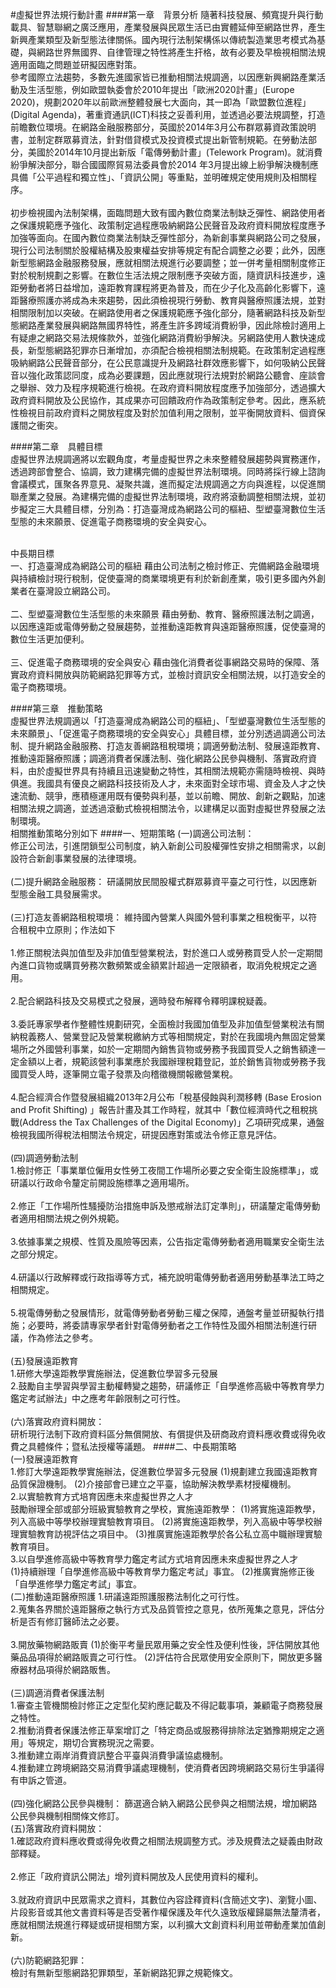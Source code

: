 #虛擬世界法規行動計畫
####第一章　背景分析
隨著科技發展、頻寬提升與行動載具、智慧聯網之廣泛應用，產業發展與民眾生活已由實體延伸至網路世界，產生新興產業類型及新型態法律關係。國內現行法制架構係以傳統製造業思考模式為基礎，與網路世界無國界、自律管理之特性將產生扞格，故有必要及早檢視相關法規適用面臨之問題並研擬因應對策。
<br>參考國際立法趨勢，多數先進國家皆已推動相關法規調適，以因應新興網路產業活動及生活型態，例如歐盟執委會於2010年提出「歐洲2020計畫」(Europe 2020)，規劃2020年以前歐洲整體發展七大面向，其一即為「歐盟數位進程」(Digital Agenda)，著重資通訊(ICT)科技之妥善利用，並透過必要法規調整，打造前瞻數位環境。在網路金融服務部分，英國於2014年3月公布群眾募資政策說明書，並制定群眾募資法，針對借貸模式及投資模式提出新管制規範。在勞動法部分，美國於2014年10月提出新版「電傳勞動計畫」(Telework Program)。就消費紛爭解決部分，聯合國國際貿易法委員會於2014 年3月提出線上紛爭解決機制應具備「公平過程和獨立性」、「資訊公開」等重點，並明確規定使用規則及相關程序。<br>
<br>初步檢視國內法制架構，面臨問題大致有國內數位商業法制缺乏彈性、網路使用者之保護規範應予強化、政策制定過程應吸納網路公民聲音及政府資料開放程度應予加強等面向。在國內數位商業法制缺乏彈性部分，為新創事業與網路公司之發展，現行公司法制關於股權結構及股東權益安排等規定有配合調整之必要；此外，因應新型態網路金融服務發展，應就相關法規進行必要調整；並一併考量相關制度修正對於稅制規劃之影響。在數位生活法規之限制應予突破方面，隨資訊科技進步，遠距勞動者將日益增加，遠距教育課程將更為普及，而在少子化及高齡化影響下，遠距醫療照護亦將成為未來趨勢，因此須檢視現行勞動、教育與醫療照護法規，並對相關限制加以突破。在網路使用者之保護規範應予強化部分，隨著網路科技及新型態網路產業發展與網路無國界特性，將產生許多跨域消費紛爭，因此除檢討適用上有疑慮之網路交易法規條款外，並強化網路消費紛爭解決。另網路使用人數快速成長，新型態網路犯罪亦日漸增加，亦須配合檢視相關法制規範。在政策制定過程應吸納網路公民聲音部分，在公民意識提升及網路社群效應影響下，如何吸納公民聲音以強化政策認同度，成為必要課題，因此應就現行法規對於網路公聽會、座談會之舉辦、效力及程序規範進行檢視。在政府資料開放程度應予加強部分，透過擴大政府資料開放及公民協作，其成果亦可回饋政府作為政策制定參考。因此，應系統性檢視目前政府資料之開放程度及對於加值利用之限制，並平衡開放資料、個資保護間之衝突。

####第二章　具體目標
<br>虛擬世界法規調適將以宏觀角度，考量虛擬世界之未來整體發展趨勢與實務運作，透過跨部會整合、協調，致力建構完備的虛擬世界法制環境。同時將採行線上諮詢會議模式，匯聚各界意見、凝聚共識，進而擬定法規調適之方向與進程，以促進關聯產業之發展。為建構完備的虛擬世界法制環境，政府將滾動調整相關法規，並初步擬定三大具體目標，分別為：打造臺灣成為網路公司的樞紐、型塑臺灣數位生活型態的未來願景、促進電子商務環境的安全與安心。

<br>中長期目標
<br>一、打造臺灣成為網路公司的樞紐
藉由公司法制之檢討修正、完備網路金融環境與持續檢討現行稅制，促使臺灣的商業環境更有利於新創產業，吸引更多國內外創業者在臺灣設立網路公司。<br>
<br>二、型塑臺灣數位生活型態的未來願景
藉由勞動、教育、醫療照護法制之調適，以因應遠距或電傳勞動之發展趨勢，並推動遠距教育與遠距醫療照護，促使臺灣的數位生活更加便利。<br>
<br>三、促進電子商務環境的安全與安心
藉由強化消費者從事網路交易時的保障、落實政府資料開放與防範網路犯罪等方式，並檢討資訊安全相關法規，以打造安全的電子商務環境。<br>

####第三章　推動策略
<br>虛擬世界法規調適以「打造臺灣成為網路公司的樞紐」、「型塑臺灣數位生活型態的未來願景」、「促進電子商務環境的安全與安心」具體目標，並分別透過調適公司法制、提升網路金融服務、打造友善網路租稅環境；調適勞動法制、發展遠距教育、推動遠距醫療照護；調適消費者保護法制、強化網路公民參與機制、落實政府資料，由於虛擬世界具有持續且迅速變動之特性，其相關法規範亦需隨時檢視、與時俱進。我國具有優良之網路科技技術及人才，未來面對全球市場、資金及人才之快速流動、競爭，應積極運用既有優勢與利基，並以前瞻、開放、創新之觀點，加速相關法規之調適，並透過滾動式檢視相關法令，以建構足以面對虛擬世界發展之法制環境。
<br>相關推動策略分別如下
####一、短期策略
(一)調適公司法制：
<br>修正公司法，引進閉鎖型公司制度，納入新創公司股權彈性安排之相關需求，以創設符合新創事業發展的法律環境。<br>
<br>(二)提升網路金融服務：
研議開放民間股權式群眾募資平臺之可行性，以因應新型態金融工具發展需求。<br>
<br>(三)打造友善網路租稅環境：
維持國內營業人與國外營利事業之租稅衡平，以符合租稅中立原則；作法如下<br>
<br>1.修正關稅法與加值型及非加值型營業稅法，對於進口人或勞務買受人於一定期間內進口貨物或購買勞務次數頻繁或金額累計超過一定限額者，取消免稅規定之適用。<br>
<br>2.配合網路科技及交易模式之發展，適時發布解釋令釋明課稅疑義。<br>
<br>3.委託專家學者作整體性規劃研究，全面檢討我國加值型及非加值型營業稅法有關納稅義務人、營業登記及營業稅繳納方式等相關規定，對於在我國境內無固定營業場所之外國營利事業，如於一定期間內銷售貨物或勞務予我國買受人之銷售額達一定金額以上者，規範該營利事業應於我國辦理稅籍登記，並於銷售貨物或勞務予我國買受人時，逐筆開立電子發票及向稽徵機關報繳營業稅。<br>
<br>4.配合經濟合作暨發展組織2013年2月公布「稅基侵蝕與利潤移轉 (Base Erosion and Profit Shifting) 」報告計畫及其工作時程，就其中「數位經濟時代之租稅挑戰(Address the Tax Challenges of the Digital Economy)」乙項研究成果，通盤檢視我國所得稅法相關法令規定，研提因應對策或法令修正意見評估。<br>
<br>(四)調適勞動法制
<br>1.檢討修正「事業單位僱用女性勞工夜間工作場所必要之安全衛生設施標準」，或研議以行政命令釐定前開設施標準之適用場所。<br>
<br>2.修正「工作場所性騷擾防治措施申訴及懲戒辦法訂定準則」，研議釐定電傳勞動者適用相關法規之例外規範。<br>
<br>3.依據事業之規模、性質及風險等因素，公告指定電傳勞動者適用職業安全衛生法之部分規定。<br>
<br>4.研議以行政解釋或行政指導等方式，補充說明電傳勞動者適用勞動基準法工時之相關規定。<br>
<br>5.視電傳勞動之發展情形，就電傳勞動者勞動三權之保障，通盤考量並研擬執行措施；必要時，將委請專家學者針對電傳勞動者之工作特性及國外相關法制進行研議，作為修法之參考。<br>
<br>(五)發展遠距教育
<br>1.研修大學遠距教學實施辦法，促進數位學習多元發展
<br>2.鼓勵自主學習與學習主動權轉變之趨勢，研議修正「自學進修高級中等教育學力鑑定考試辦法」中之應考年齡限制之可行性。<br>
<br>(六)落實政府資料開放：
<br>研析現行法制下政府資料區分無償開放、有償提供及研商政府資料應收費或得免收費之具體條件；暨私法授權等議題。
####二、中長期策略
<br>(一)發展遠距教育
<br>1.修訂大學遠距教學實施辦法，促進數位學習多元發展
(1)規劃建立我國遠距教育品質保證機制。
(2)介接部會已建立之平臺，協助解決教學素材授權機制。
<br>2.以實驗教育方式培育因應未來虛擬世界之人才
<br>鼓勵辦理全部或部分班級實驗教育之學校，實施遠距教學：
(1)將實施遠距教學，列入高級中等學校辦理實驗教育項目。
(2)將實施遠距教學，列入高級中等學校辦理實驗教育訪視評估之項目中。
(3)推廣實施遠距教學於各公私立高中職辦理實驗教育項目。
<br>3.以自學進修高級中等教育學力鑑定考試方式培育因應未來虛擬世界之人才<br>
(1)持續辦理「自學進修高級中等教育學力鑑定考試」事宜。
(2)推廣實施修正後「自學進修學力鑑定考試」事宜。
<br>(二)推動遠距醫療照護
1.研議遠距照護服務法制化之可行性。
<br>2.蒐集各界關於遠距醫療之執行方式及品質管控之意見，依所蒐集之意見，評估分析是否有修訂醫師法之必要。<br>
<br>3.開放藥物網路販賣
(1)於衡平考量民眾用藥之安全性及便利性後，評估開放其他藥品品項得於網路販賣之可行性。
(2)評估符合民眾使用安全原則下，開放更多醫療器材品項得於網路販售。<br>
<br>(三)調適消費者保護法制<br>
1.審查主管機關檢討修正之定型化契約應記載及不得記載事項，兼顧電子商務發展之特性。<br>
2.推動消費者保護法修正草案增訂之「特定商品或服務得排除法定猶豫期規定之適用」等規定，期切合實務現況之需要。<br>
3.推動建立兩岸消費資訊整合平臺與消費爭議協處機制。<br>
4.推動建立跨境網路交易消費爭議處理機制，使消費者因跨境網路交易衍生爭議得有申訴之管道。<br>
<br>(四)強化網路公民參與機制：
篩選適合納入網路公民參與之相關法規，增加網路公民參與機制相關條文修訂。
<br>(五)落實政府資料開放：
<br>1.確認政府資料應收費或得免收費之相關法規調整方式。涉及規費法之疑義由財政部釋疑。<br>
<br>2.修正「政府資訊公開法」增列資料開放及人民使用資料的權利。<br>
<br>3.就政府資訊中民眾需求之資料，其數位內容詮釋資料(含簡述文字)、瀏覽小圖、片段影音或其他文書資料等是否受著作權保護及年代久遠致版權歸屬無法釐清者，應就相關法規進行釋疑或研提相關方案，以利擴大文創資料利用並帶動產業加值創新。<br>
<br>(六)防範網路犯罪：
<br>檢討有無新型態網路犯罪類型，革新網路犯罪之規範條文。<br>